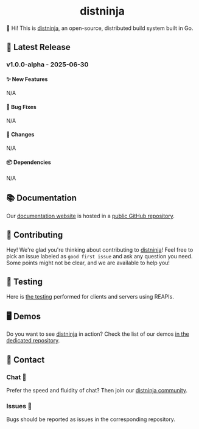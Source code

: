 <h1 align="center">distninja</h1>



👋 Hi! This is [distninja](https://github.com/distninja), an open-source, distributed build system built in Go.



## 🚀 Latest Release

### v1.0.0-alpha - 2025-06-30

#### ✨ New Features

N/A

#### 🐛 Bug Fixes

N/A

#### 🔄 Changes

N/A

#### 📦 Dependencies

N/A



## 📚 Documentation 

Our [documentation website](https://distninja.github.io) is hosted in a [public GitHub repository](https://github.com/distninja/distninja.github.io).



## 🤝 Contributing 

Hey! We're glad you're thinking about contributing to [distninja](https://github.com/distninja)! Feel free to pick an issue labeled as `good first issue` and  ask any question you need. Some points might not be clear, and we are available to help you!



## 🧪 Testing

Here is [the testing](https://github.com/distninja/testing) performed for clients and servers using REAPIs.



## 🖥 Demos 

Do you want to see [distninja](https://github.com/distninja) in action? Check the list of our demos [in the dedicated repository](https://github.com/distninja/demo). 




## 💌 Contact

### Chat 💬

Prefer the speed and fluidity of chat? Then join our [distninja community](https://gitter.im/craftslab/distninja).

### Issues 🔩

Bugs should be reported as issues in the corresponding repository.
